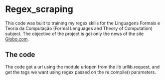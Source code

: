 # Regex_scraping
This code was built to training my regex skills for the Linguagens Formais e Teoria da Computação (Formal Lenguages and Theory of Computation) subject. The objective of the project is get only the news of the site <a href="https://www.globo.com/">Globo.com</a>.
## The code
The code get a url using the module urlopen from the lib urllib.request, and get the tags we want using regex passed on the re.compile() parameters.
